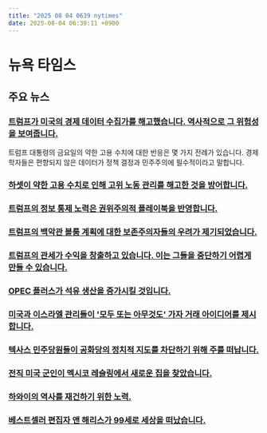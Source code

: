 ```yaml
---
title: "2025 08 04 0639 nytimes"
date: 2025-08-04 06:39:11 +0900
---
```


# 뉴욕 타임스
## 주요 뉴스
### [트럼프가 미국의 경제 데이터 수집가를 해고했습니다. 역사적으로 그 위험성을 보여줍니다.](https://www.nytimes.com/2025/08/03/business/trump-bls-firing-economic-reports.html)
트럼프 대통령의 금요일의 약한 고용 수치에 대한 반응은 몇 가지 전례가 있습니다. 경제학자들은 편향되지 않은 데이터가 정책 결정과 민주주의에 필수적이라고 말합니다.

### [하셋이 약한 고용 수치로 인해 고위 노동 관리를 해고한 것을 방어합니다.](https://www.nytimes.com/live/2025/08/03/us/trump-news)

### [트럼프의 정보 통제 노력은 권위주의적 플레이북을 반영합니다.](https://www.nytimes.com/2025/08/03/us/politics/trump-bls-jobs-facts.html)

### [트럼프의 백악관 볼룸 계획에 대한 보존주의자들의 우려가 제기되었습니다.](https://www.nytimes.com/2025/08/03/us/politics/trump-white-house-ballroom-renovations-concerns.html)

### [트럼프의 관세가 수익을 창출하고 있습니다. 이는 그들을 중단하기 어렵게 만들 수 있습니다.](https://www.nytimes.com/2025/08/03/business/trump-tariffs-how-much-money-debt.html)

### [OPEC 플러스가 석유 생산을 증가시킬 것입니다.](https://www.nytimes.com/2025/08/03/business/opec-plus-oil-output.html)

### [미국과 이스라엘 관리들이 '모두 또는 아무것도' 가자 거래 아이디어를 제시합니다.](https://www.nytimes.com/2025/08/03/world/middleeast/israel-gaza-hamas-ceasefire.html)

### [텍사스 민주당원들이 공화당의 정치적 지도를 차단하기 위해 주를 떠납니다.](https://www.nytimes.com/2025/08/03/us/texas-democrats-walkout-redistricting-map-gop.html)

### [전직 미국 군인이 멕시코 레슬링에서 새로운 집을 찾았습니다.](https://www.nytimes.com/2025/08/03/world/americas/mexico-lucha-libre-flip-gordon.html)

### [하와이의 역사를 재건하기 위한 노력.](https://www.nytimes.com/2025/08/02/arts/design/lahaina-wildfires-hawaii-history-restoration.html)

### [베스트셀러 편집자 앤 해리스가 99세로 세상을 떠났습니다.](https://www.nytimes.com/2025/08/03/obituaries/ann-harris-dead.html)